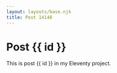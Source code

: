 ```yaml
---
layout: layouts/base.njk
title: Post 14148
---
```


# Post {{ id }}

This is post {{ id }} in my Eleventy project.
